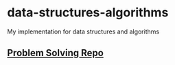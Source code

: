 # data-structures-algorithms
My implementation for data structures and algorithms 
## [Problem Solving Repo](https://github.com/alimorgaan/problem-solving)
